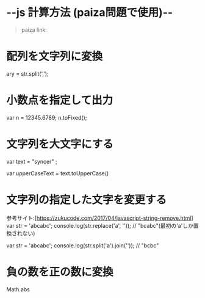 # --js 計算方法 (paiza問題で使用)--

> paiza link:

# 配列を文字列に変換

ary = str.split(',');

# 小数点を指定して出力

var n = 12345.6789;
n.toFixed();  

# 文字列を大文字にする

var text = "syncer" ;

var upperCaseText = text.toUpperCase() 

# 文字列の指定した文字を変更する
参考サイト:[https://zukucode.com/2017/04/javascript-string-remove.html]
var str = 'abcabc';
console.log(str.replace('a', '')); // "bcabc"(最初の'a'しか置換されない)

var str = 'abcabc';
console.log(str.split('a').join('')); // "bcbc"

# 負の数を正の数に変換
Math.abs